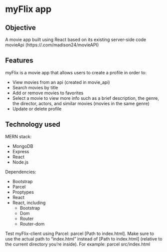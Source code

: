 # myFlix app

## Objective
A movie app built using React  based on its existing server-side code movieApi (https://.com/madison24/movieAPI)

## Features 
myFlix is a movie app that allows users to create a profile in order to:

- View movies from an api (created in movie_api)
- Search movies by title
- Add or remove movies to favorites
- Select a movie to view more info such as a brief description, the genre, the director, actors, and similar movies (movies in the same genre)
- Update or delete profile

## Technology used 
MERN stack: 
- MongoDB
- Express
- React
- Node.js

Dependencies:
- Bootstrap
- Parcel
- Proptypes
- React
- React, including
    - Bootstrap
    - Dom
    - Router
    - Router-dom




Test myFlix-client using Parcel: parcel [Path to index.html]. Make sure to use the actual path to “index.html” instead of [Path to index.html] (relative to the current directory you’re inside).
For example: parcel src/index.html
